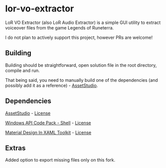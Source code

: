 # lor-vo-extractor

LoR VO Extractor (also LoR Audio Extractor) is a simple GUI utility to extract voiceover files from the game Legends of Runeterra.

I do not plan to actively support this project, however PRs are welcome!


## Building

Building should be straightforward, open solution file in the root directory, compile and run.

That being said, you need to manually build one of the dependencies (and possibly add it as a reference) - [AssetStudio](https://github.com/493msi/AssetStudio).

## Dependencies

[AssetStudio](https://github.com/493msi/AssetStudio) - [License](https://github.com/493msi/AssetStudio/blob/master/LICENSE)

[Windows API Code Pack - Shell](https://github.com/contre/Windows-API-Code-Pack-1.1) - [License](https://github.com/contre/Windows-API-Code-Pack-1.1/blob/master/LICENSE)

[Material Design In XAML Toolkit](https://github.com/MaterialDesignInXAML/MaterialDesignInXamlToolkit) - [License](https://github.com/MaterialDesignInXAML/MaterialDesignInXamlToolkit/blob/master/LICENSE)

## Extras 
Added option to export missing files only on this fork.
